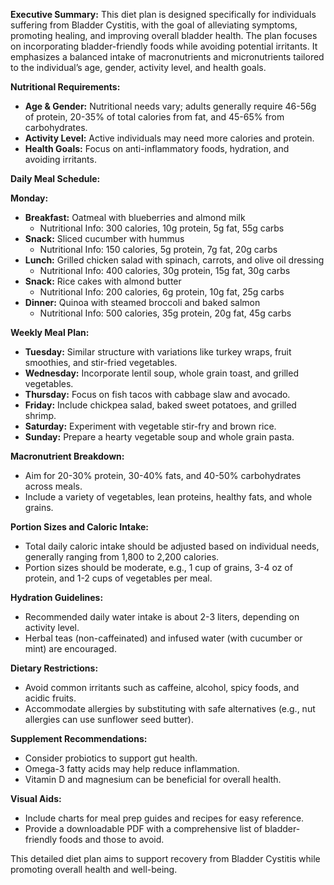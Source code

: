 **Executive Summary:**
This diet plan is designed specifically for individuals suffering from Bladder Cystitis, with the goal of alleviating symptoms, promoting healing, and improving overall bladder health. The plan focuses on incorporating bladder-friendly foods while avoiding potential irritants. It emphasizes a balanced intake of macronutrients and micronutrients tailored to the individual’s age, gender, activity level, and health goals.

**Nutritional Requirements:**
- **Age & Gender:** Nutritional needs vary; adults generally require 46-56g of protein, 20-35% of total calories from fat, and 45-65% from carbohydrates.
- **Activity Level:** Active individuals may need more calories and protein.
- **Health Goals:** Focus on anti-inflammatory foods, hydration, and avoiding irritants.

**Daily Meal Schedule:**

**Monday:**
- **Breakfast:** Oatmeal with blueberries and almond milk  
  - Nutritional Info: 300 calories, 10g protein, 5g fat, 55g carbs
- **Snack:** Sliced cucumber with hummus  
  - Nutritional Info: 150 calories, 5g protein, 7g fat, 20g carbs
- **Lunch:** Grilled chicken salad with spinach, carrots, and olive oil dressing  
  - Nutritional Info: 400 calories, 30g protein, 15g fat, 30g carbs
- **Snack:** Rice cakes with almond butter  
  - Nutritional Info: 200 calories, 6g protein, 10g fat, 25g carbs
- **Dinner:** Quinoa with steamed broccoli and baked salmon  
  - Nutritional Info: 500 calories, 35g protein, 20g fat, 45g carbs

**Weekly Meal Plan:**
- **Tuesday:** Similar structure with variations like turkey wraps, fruit smoothies, and stir-fried vegetables.
- **Wednesday:** Incorporate lentil soup, whole grain toast, and grilled vegetables.
- **Thursday:** Focus on fish tacos with cabbage slaw and avocado.
- **Friday:** Include chickpea salad, baked sweet potatoes, and grilled shrimp.
- **Saturday:** Experiment with vegetable stir-fry and brown rice.
- **Sunday:** Prepare a hearty vegetable soup and whole grain pasta.

**Macronutrient Breakdown:**
- Aim for 20-30% protein, 30-40% fats, and 40-50% carbohydrates across meals.
- Include a variety of vegetables, lean proteins, healthy fats, and whole grains.

**Portion Sizes and Caloric Intake:**
- Total daily caloric intake should be adjusted based on individual needs, generally ranging from 1,800 to 2,200 calories.
- Portion sizes should be moderate, e.g., 1 cup of grains, 3-4 oz of protein, and 1-2 cups of vegetables per meal.

**Hydration Guidelines:**
- Recommended daily water intake is about 2-3 liters, depending on activity level.
- Herbal teas (non-caffeinated) and infused water (with cucumber or mint) are encouraged.

**Dietary Restrictions:**
- Avoid common irritants such as caffeine, alcohol, spicy foods, and acidic fruits.
- Accommodate allergies by substituting with safe alternatives (e.g., nut allergies can use sunflower seed butter).

**Supplement Recommendations:**
- Consider probiotics to support gut health.
- Omega-3 fatty acids may help reduce inflammation.
- Vitamin D and magnesium can be beneficial for overall health.

**Visual Aids:**
- Include charts for meal prep guides and recipes for easy reference.
- Provide a downloadable PDF with a comprehensive list of bladder-friendly foods and those to avoid.

This detailed diet plan aims to support recovery from Bladder Cystitis while promoting overall health and well-being.